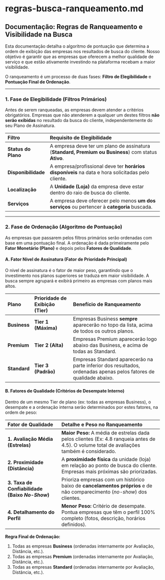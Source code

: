 # regras-busca-ranqueamento.md

## Documentação: Regras de Ranqueamento e Visibilidade na Busca

Esta documentação detalha o algoritmo de pontuação que determina a ordem de exibição das empresas nos resultados de busca do cliente. Nosso objetivo é garantir que as empresas que oferecem a melhor qualidade de serviço e que estão ativamente investindo na plataforma recebam a maior visibilidade.

O ranqueamento é um processo de duas fases: **Filtro de Elegibilidade** e **Pontuação Final de Ordenação**.

---

### 1. Fase de Elegibilidade (Filtros Primários)

Antes de serem ranqueadas, as empresas devem atender a critérios obrigatórios. Empresas que não atenderem a qualquer um destes filtros **não serão exibidas** no resultado da busca do cliente, independentemente do seu Plano de Assinatura.

| Filtro              | Requisito de Elegibilidade                                                                          |
| :------------------ | :-------------------------------------------------------------------------------------------------- |
| **Status do Plano** | A empresa deve ter um plano de assinatura (**Standard, Premium ou Business**) com status **Ativo**. |
| **Disponibilidade** | A empresa/profissional deve ter **horários disponíveis** na data e hora solicitadas pelo cliente.   |
| **Localização**     | A **Unidade (Loja)** da empresa deve estar dentro do raio de busca do cliente.                      |
| **Serviços**        | A empresa deve oferecer pelo menos **um dos serviços** ou pertencer à **categoria** buscada.        |

---

### 2. Fase de Ordenação (Algoritmo de Pontuação)

As empresas que passarem pelos filtros primários serão ordenadas com base em uma pontuação final. A ordenação é dada primeiramente pelo **Fator Monetário (Plano)** e depois pelos **Fatores de Qualidade**.

#### A. Fator Nível de Assinatura (Fator de Prioridade Principal)

O nível de assinatura é o fator de maior peso, garantindo que o investimento nos planos superiores se traduza em maior visibilidade. A busca sempre agrupará e exibirá primeiro as empresas com planos mais altos.

| Plano        | Prioridade de Exibição (Tier) | Benefício de Ranqueamento                                                                                          |
| :----------- | :---------------------------- | :----------------------------------------------------------------------------------------------------------------- |
| **Business** | **Tier 1 (Máxima)**           | Empresas Business **sempre** aparecerão no topo da lista, acima de todos os outros planos.                         |
| **Premium**  | **Tier 2 (Alta)**             | Empresas Premium aparecerão logo abaixo das Business, e acima de todas as Standard.                                |
| **Standard** | **Tier 3 (Padrão)**           | Empresas Standard aparecerão na parte inferior dos resultados, ordenadas apenas pelos fatores de qualidade abaixo. |

#### B. Fatores de Qualidade (Critérios de Desempate Interno)

Dentro de um mesmo Tier de plano (ex: todas as empresas Business), o desempate e a ordenação interna serão determinados por estes fatores, na ordem de peso:

| Fator de Qualidade                              | Detalhe e Peso no Ranqueamento                                                                                                              |
| :---------------------------------------------- | :------------------------------------------------------------------------------------------------------------------------------------------ |
| **1. Avaliação Média (Estrelas)**               | **Maior Peso:** A média de estrelas dada pelos clientes (Ex: 4.8 ranqueia antes de 4.5). O volume total de avaliações também é considerado. |
| **2. Proximidade (Distância)**                  | A **proximidade física** da unidade (loja) em relação ao ponto de busca do cliente. Empresas mais próximas são priorizadas.                 |
| **3. Taxa de Confiabilidade (Baixo _No-Show_)** | Prioriza empresas com um histórico baixo de **cancelamentos próprios** e de não comparecimento (_no-show_) dos clientes.                    |
| **4. Detalhamento do Perfil**                   | **Menor Peso:** Critério de desempate. Pontua empresas que têm o perfil 100% completo (fotos, descrição, horários definidos).               |

**Regra Final de Ordenação:**

1.  Todas as empresas **Business** (ordenadas internamente por Avaliação, Distância, etc.).
2.  Todas as empresas **Premium** (ordenadas internamente por Avaliação, Distância, etc.).
3.  Todas as empresas **Standard** (ordenadas internamente por Avaliação, Distância, etc.).
